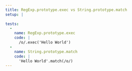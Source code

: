 ```yaml
---
title: RegExp.prototype.exec vs String.prototype.match
setup: |
  
tests:
  -
    name: RegExp.prototype.exec
    code: |
      /o/.exec('Hello World')
  -
    name: String.prototype.match
    code: |
      'Hello World'.match(/o/)
---
```


